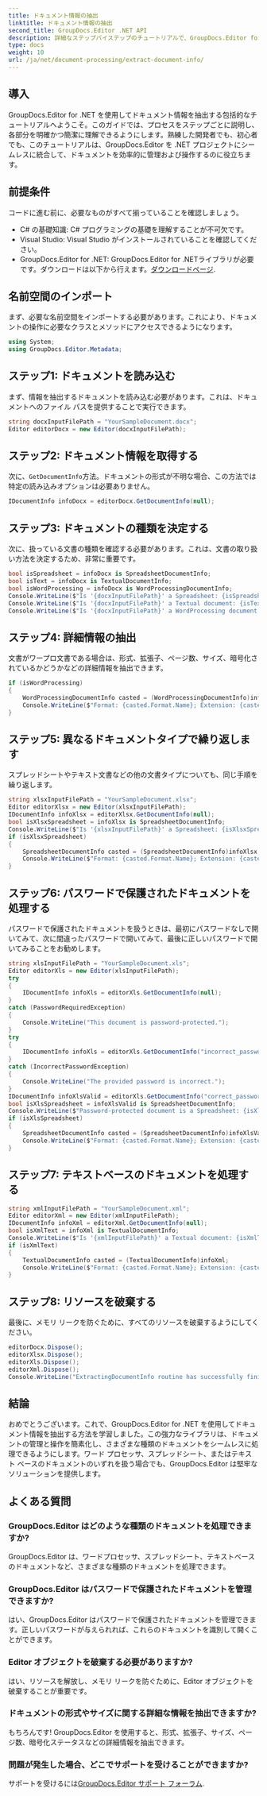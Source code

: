 ```yaml
---
title: ドキュメント情報の抽出
linktitle: ドキュメント情報の抽出
second_title: GroupDocs.Editor .NET API
description: 詳細なステップバイステップのチュートリアルで、GroupDocs.Editor for .NET を使用してドキュメント情報を抽出する方法を学びます。さまざまな種類のドキュメントを管理するのに最適です。
type: docs
weight: 10
url: /ja/net/document-processing/extract-document-info/
---
```

## 導入
GroupDocs.Editor for .NET を使用してドキュメント情報を抽出する包括的なチュートリアルへようこそ。このガイドでは、プロセスをステップごとに説明し、各部分を明確かつ簡潔に理解できるようにします。熟練した開発者でも、初心者でも、このチュートリアルは、GroupDocs.Editor を .NET プロジェクトにシームレスに統合して、ドキュメントを効率的に管理および操作するのに役立ちます。
## 前提条件
コードに進む前に、必要なものがすべて揃っていることを確認しましょう。
- C# の基礎知識: C# プログラミングの基礎を理解することが不可欠です。
- Visual Studio: Visual Studio がインストールされていることを確認してください。
-  GroupDocs.Editor for .NET: GroupDocs.Editor for .NETライブラリが必要です。ダウンロードは以下から行えます。[ダウンロードページ](https://releases.groupdocs.com/editor/net/).
## 名前空間のインポート
まず、必要な名前空間をインポートする必要があります。これにより、ドキュメントの操作に必要なクラスとメソッドにアクセスできるようになります。
```csharp
using System;
using GroupDocs.Editor.Metadata;
```
## ステップ1: ドキュメントを読み込む
まず、情報を抽出するドキュメントを読み込む必要があります。これは、ドキュメントへのファイル パスを提供することで実行できます。
```csharp
string docxInputFilePath = "YourSampleDocument.docx";
Editor editorDocx = new Editor(docxInputFilePath);
```
## ステップ2: ドキュメント情報を取得する
次に、`GetDocumentInfo`方法。ドキュメントの形式が不明な場合、この方法では特定の読み込みオプションは必要ありません。
```csharp
IDocumentInfo infoDocx = editorDocx.GetDocumentInfo(null);
```
## ステップ3: ドキュメントの種類を決定する
次に、扱っている文書の種類を確認する必要があります。これは、文書の取り扱い方法を決定するため、非常に重要です。
```csharp
bool isSpreadsheet = infoDocx is SpreadsheetDocumentInfo;
bool isText = infoDocx is TextualDocumentInfo;
bool isWordProcessing = infoDocx is WordProcessingDocumentInfo;
Console.WriteLine($"Is '{docxInputFilePath}' a Spreadsheet: {isSpreadsheet}");
Console.WriteLine($"Is '{docxInputFilePath}' a Textual document: {isText}");
Console.WriteLine($"Is '{docxInputFilePath}' a WordProcessing document: {isWordProcessing}");
```
## ステップ4: 詳細情報の抽出
文書がワープロ文書である場合は、形式、拡張子、ページ数、サイズ、暗号化されているかどうかなどの詳細情報を抽出できます。
```csharp
if (isWordProcessing)
{
    WordProcessingDocumentInfo casted = (WordProcessingDocumentInfo)infoDocx;
    Console.WriteLine($"Format: {casted.Format.Name}; Extension: {casted.Format.Extension}; Page count: {casted.PageCount}; Size: {casted.Size} bytes; Is encrypted: {casted.IsEncrypted}");
}
```
## ステップ5: 異なるドキュメントタイプで繰り返します
スプレッドシートやテキスト文書などの他の文書タイプについても、同じ手順を繰り返します。
```csharp
string xlsxInputFilePath = "YourSampleDocument.xlsx";
Editor editorXlsx = new Editor(xlsxInputFilePath);
IDocumentInfo infoXlsx = editorXlsx.GetDocumentInfo(null);
bool isXlsxSpreadsheet = infoXlsx is SpreadsheetDocumentInfo;
Console.WriteLine($"Is '{xlsxInputFilePath}' a Spreadsheet: {isXlsxSpreadsheet}");
if (isXlsxSpreadsheet)
{
    SpreadsheetDocumentInfo casted = (SpreadsheetDocumentInfo)infoXlsx;
    Console.WriteLine($"Format: {casted.Format.Name}; Extension: {casted.Format.Extension}; Tabs count: {casted.PageCount}; Size: {casted.Size} bytes; Is encrypted: {casted.IsEncrypted}");
}
```
## ステップ6: パスワードで保護されたドキュメントを処理する
パスワードで保護されたドキュメントを扱うときは、最初にパスワードなしで開いてみて、次に間違ったパスワードで開いてみて、最後に正しいパスワードで開いてみることをお勧めします。
```csharp
string xlsInputFilePath = "YourSampleDocument.xls";
Editor editorXls = new Editor(xlsInputFilePath);
try
{
    IDocumentInfo infoXls = editorXls.GetDocumentInfo(null);
}
catch (PasswordRequiredException)
{
    Console.WriteLine("This document is password-protected.");
}
try
{
    IDocumentInfo infoXls = editorXls.GetDocumentInfo("incorrect_password");
}
catch (IncorrectPasswordException)
{
    Console.WriteLine("The provided password is incorrect.");
}
IDocumentInfo infoXlsValid = editorXls.GetDocumentInfo("correct_password");
bool isXlsSpreadsheet = infoXlsValid is SpreadsheetDocumentInfo;
Console.WriteLine($"Password-protected document is a Spreadsheet: {isXlsSpreadsheet}");
if (isXlsSpreadsheet)
{
    SpreadsheetDocumentInfo casted = (SpreadsheetDocumentInfo)infoXlsValid;
    Console.WriteLine($"Format: {casted.Format.Name}; Extension: {casted.Format.Extension}; Tabs count: {casted.PageCount}; Size: {casted.Size} bytes; Is encrypted: {casted.IsEncrypted}");
}
```
## ステップ7: テキストベースのドキュメントを処理する
```csharp
string xmlInputFilePath = "YourSampleDocument.xml";
Editor editorXml = new Editor(xmlInputFilePath);
IDocumentInfo infoXml = editorXml.GetDocumentInfo(null);
bool isXmlText = infoXml is TextualDocumentInfo;
Console.WriteLine($"Is '{xmlInputFilePath}' a Textual document: {isXmlText}");
if (isXmlText)
{
    TextualDocumentInfo casted = (TextualDocumentInfo)infoXml;
    Console.WriteLine($"Format: {casted.Format.Name}; Extension: {casted.Format.Extension}; Encoding: {casted.Encoding}; Size: {casted.Size} bytes");
}
```
## ステップ8: リソースを破棄する
最後に、メモリ リークを防ぐために、すべてのリソースを破棄するようにしてください。
```csharp
editorDocx.Dispose();
editorXlsx.Dispose();
editorXls.Dispose();
editorXml.Dispose();
Console.WriteLine("ExtractingDocumentInfo routine has successfully finished");
```
## 結論
おめでとうございます。これで、GroupDocs.Editor for .NET を使用してドキュメント情報を抽出する方法を学習しました。この強力なライブラリは、ドキュメントの管理と操作を簡素化し、さまざまな種類のドキュメントをシームレスに処理できるようにします。ワード プロセッサ、スプレッドシート、またはテキスト ベースのドキュメントのいずれを扱う場合でも、GroupDocs.Editor は堅牢なソリューションを提供します。
## よくある質問
### GroupDocs.Editor はどのような種類のドキュメントを処理できますか?
GroupDocs.Editor は、ワードプロセッサ、スプレッドシート、テキストベースのドキュメントなど、さまざまな種類のドキュメントを処理できます。
### GroupDocs.Editor はパスワードで保護されたドキュメントを管理できますか?
はい、GroupDocs.Editor はパスワードで保護されたドキュメントを管理できます。正しいパスワードが与えられれば、これらのドキュメントを識別して開くことができます。
### Editor オブジェクトを破棄する必要がありますか?
はい、リソースを解放し、メモリ リークを防ぐために、Editor オブジェクトを破棄することが重要です。
### ドキュメントの形式やサイズに関する詳細な情報を抽出できますか?
もちろんです! GroupDocs.Editor を使用すると、形式、拡張子、サイズ、ページ数、暗号化ステータスなどの詳細情報を抽出できます。
### 問題が発生した場合、どこでサポートを受けることができますか?
サポートを受けるには[GroupDocs.Editor サポート フォーラム](https://forum.groupdocs.com/c/editor/20).